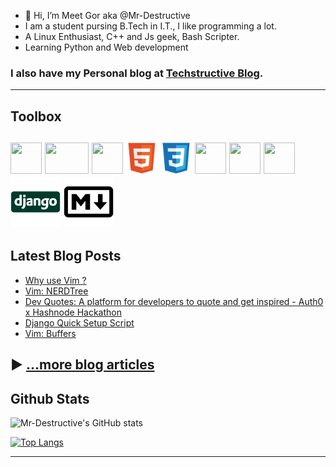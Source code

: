 - 👋 Hi, I’m Meet Gor aka @Mr-Destructive
- I am a student pursing B.Tech in I.T., I like programming a lot. 
- A Linux Enthusiast, C++ and Js geek, Bash Scripter. 
- Learning Python and Web development

### I also have my Personal blog at [Techstructive Blog](https://mr-destructive.github.io/techstructive-blog/).
---

## Toolbox
<img src="https://cdn.worldvectorlogo.com/logos/c.svg" width="50" height="50" /> <img src="https://cdn.worldvectorlogo.com/logos/bash-1.svg" width="70" height="50" />
<img src="https://cdn.worldvectorlogo.com/logos/logo-javascript.svg" width="50" height="50" />
<img src="https://github.com/devicons/devicon/blob/master/icons/html5/html5-original.svg" width="50" height="50" />
<img src="https://github.com/devicons/devicon/blob/master/icons/css3/css3-original.svg" width="50" height="50" />
<img src="https://cdn.worldvectorlogo.com/logos/python-5.svg" width="50" height="50" />
<img src="https://cdn.worldvectorlogo.com/logos/git-icon.svg" width="50" height="50" />
<img src="https://cdn.worldvectorlogo.com/logos/vim.svg" width="50" height="50" /> 
<img src="https://github.com/devicons/devicon/blob/master/icons/django/django-original.svg" width="80" height="80" />
<img src="https://github.com/devicons/devicon/blob/master/icons/markdown/markdown-original.svg" width="80" height="80" />
---
## Latest Blog Posts
<!-- BLOG-POST-LIST:START -->
- [Why use Vim ?](https://mr-destructive.github.io//techstructive-blog/vim/2021/09/05/Why-Vim.html)
- [Vim: NERDTree](https://mr-destructive.github.io//techstructive-blog/vim/2021/08/31/Vim-NERDTree.html)
- [Dev Quotes: A platform for developers to quote and get inspired - Auth0 x Hashnode Hackathon](https://mr-destructive.github.io//techstructive-blog/hashnode,/django,/web-development,/python/2021/08/27/DevQuotes-Auth0-x-Hashnode.html)
- [Django Quick Setup Script](https://mr-destructive.github.io//techstructive-blog/django,/web-development,/python/2021/08/15/Django-Quick-Setup.html)
- [Vim: Buffers](https://mr-destructive.github.io//techstructive-blog/vim/2021/08/11/Vim-Buffers.html)
<!-- BLOG-POST-LIST:END -->

▶ [...more blog articles](https://mr-destructive.github.io/techstructive-blog/)
---
## Github Stats

![Mr-Destructive's GitHub stats](https://github-readme-stats.vercel.app/api?username=Mr-Destructive&show_icons=true&theme=cobalt)


[![Top Langs](https://github-readme-stats.vercel.app/api/top-langs/?username=Mr-Destructive&layout=compact)](https://github.com/Mr-Destructive/github-readme-stats)


---

